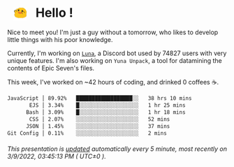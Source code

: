 <h1>   <img src="./spoink.gif" style="vertical-align:middle;" width="30px">   Hello ! </h1>

Nice to meet you! I'm just a guy without a tomorrow, who likes to develop little things with his poor knowledge.

Currently, I'm working on <a href='https://github.com/Asgarrrr/Luna'>`Luna`</a>, a Discord bot used by 74827 users with very unique features. I'm also working on `Yuna Unpack`, a tool for datamining the contents of Epic Seven's files.

This week, I've worked on ~42 hours of coding, and drinked 0 coffees ☕.

```
JavaScript │ 89.92%   ██████████████████░░   38 hrs 10 mins
       EJS │ 3.34%    █░░░░░░░░░░░░░░░░░░░   1 hr 25 mins
      Bash │ 3.09%    █░░░░░░░░░░░░░░░░░░░   1 hr 18 mins
       CSS │ 2.07%    ░░░░░░░░░░░░░░░░░░░░   52 mins
      JSON │ 1.45%    ░░░░░░░░░░░░░░░░░░░░   37 mins
Git Config │ 0.11%    ░░░░░░░░░░░░░░░░░░░░   2 mins
```

###### This presentation is [updated](https://github.com/Asgarrrr) automatically every 5 minute, most recently on 3/9/2022, 03:45:13 PM ( UTC±0 ).